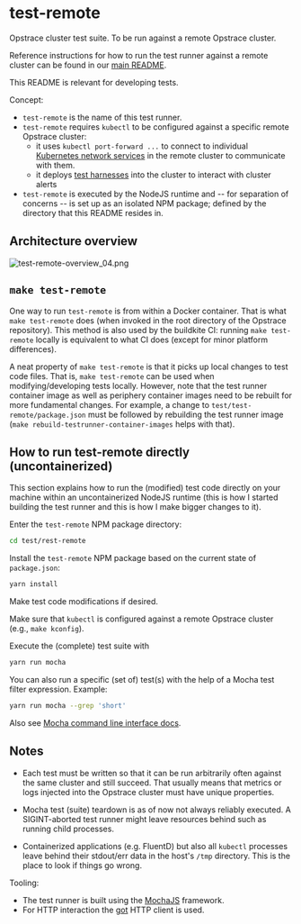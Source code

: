 # test-remote

Opstrace cluster test suite. To be run against a remote Opstrace cluster.

Reference instructions for how to run the test runner against a remote cluster can be found in our [main README](https://github.com/opstrace/opstrace/blob/main/README.md).

This README is relevant for developing tests.

Concept:

* `test-remote` is the name of this test runner.
* `test-remote` requires `kubectl` to be configured against a specific remote Opstrace cluster:
  * it uses `kubectl port-forward ...` to connect to individual [Kubernetes network services](https://kubernetes.io/docs/concepts/services-networking/service) in the remote cluster to communicate with them.
  * it deploys [test harnesses](https://github.com/grafana/cortex-tools/blob/main/docs/e2ealerting.md) into the cluster to interact with cluster alerts
* `test-remote` is executed by the NodeJS runtime and -- for separation of concerns -- is set up as an isolated NPM package; defined by the directory that this README resides in.

## Architecture overview

![test-remote-overview_04.png](https://opstrace-figures.s3-us-west-2.amazonaws.com/test-remote-overview_04.png "architecture overview image")

## `make test-remote`

One way to run `test-remote` is from within a Docker container.
That is what `make test-remote` does (when invoked in the root directory of the Opstrace repository).
This method is also used by the buildkite CI:
running `make test-remote` locally is equivalent to what CI does (except for minor platform differences).

A neat property of `make test-remote` is that it picks up local changes to test code files.
That is, `make test-remote` can be used when modifying/developing tests locally.
However, note that the test runner container image as well as periphery container images need to be rebuilt for more fundamental changes.
For example, a change to `test/test-remote/package.json` must be followed by rebuilding the test runner image (`make rebuild-testrunner-container-images` helps with that).

## How to run test-remote directly (uncontainerized)

This section explains how to run the (modified) test code directly on your machine within an uncontainerized NodeJS runtime (this is how I started building the test runner and this is how I make bigger changes to it).

Enter the `test-remote` NPM package directory:

```bash
cd test/rest-remote
```

Install the `test-remote` NPM package based on the current state of `package.json`:

```bash
yarn install
```

Make test code modifications if desired.

Make sure that `kubectl` is configured against a remote Opstrace cluster (e.g., `make kconfig`).

Execute the (complete) test suite with

```bash
yarn run mocha
```

You can also run a specific (set of) test(s) with the help of a Mocha test filter expression. Example:

```bash
yarn run mocha --grep 'short'
```

Also see [Mocha command line interface docs](https://mochajs.org/#command-line-usage).

## Notes

* Each test must be written so that it can be run arbitrarily often against the same cluster and still succeed.
  That usually means that metrics or logs injected into the Opstrace cluster must have unique properties.

* Mocha test (suite) teardown is as of now not always reliably executed.
  A SIGINT-aborted test runner might leave resources behind such as running child processes.

* Containerized applications (e.g. FluentD) but also all `kubectl` processes leave behind their stdout/err data in the host's `/tmp` directory. This is the place to look if things go wrong.

Tooling:

* The test runner is built using the [MochaJS](https://mochajs.org) framework.
* For HTTP interaction the [got](https://github.com/sindresorhus/got) HTTP client is used.
